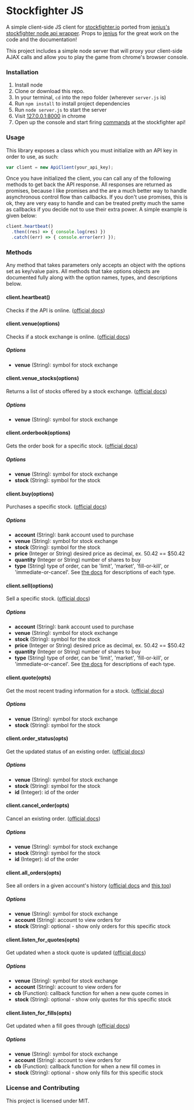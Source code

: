 # Stockfighter JS

A simple client-side JS client for [stockfighter.io](https://www.stockfighter.io/) ported from [jenius's stockfighter node api wrapper](https://github.com/jenius/stockfighter-node). Props to [jenius](https://github.com/jenius/) for the great work on the code and the documentation!

This project includes a simple node server that will proxy your client-side AJAX calls and allow you to play the game from chrome's browser console.

### Installation

1. Install node
2. Clone or download this repo. 
3. In your terminal, `cd` into the repo folder (wherever `server.js` is)
4. Run `npm install` to install project dependencies
5. Run `node server.js` to start the server
4. Visit [127.0.0.1:8000](http://127.0.0.1:8000) in chrome
5. Open up the console and start firing [commands](#usage) at the stockfighter api!

### Usage

This library exposes a class which you must initialize with an API key in order to use, as such:

```js
var client = new ApiClient(your_api_key);
```

Once you have initialized the client, you can call any of the following methods to get back the API response. All responses are returned as promises, because I like promises and the are a much better way to handle asynchronous control flow than callbacks. If you don't use promises, this is ok, they are very easy to handle and can be treated pretty much the same as callbacks if you decide not to use their extra power. A simple example is given below:

```js
client.heartbeat()
  .then((res) => { console.log(res) })
  .catch((err) => { console.error(err) });
```

### Methods

Any method that takes parameters only accepts an object with the options set as key/value pairs. All methods that take options objects are documented fully along with the option names, types, and descriptions below.

#### client.heartbeat()
Checks if the API is online. ([official docs](https://starfighter.readme.io/docs/heartbeat))

#### client.venue(options)
Checks if a stock exchange is online. ([official docs](https://starfighter.readme.io/docs/venue-healthcheck))

##### Options
- **venue** (String): symbol for stock exchange

#### client.venue_stocks(options)
Returns a list of stocks offered by a stock exchange. ([official docs](https://starfighter.readme.io/docs/list-stocks-on-venue))

##### Options
- **venue** (String): symbol for stock exchange

#### client.orderbook(options)
Gets the order book for a specific stock. ([official docs](https://starfighter.readme.io/docs/get-orderbook-for-stock))

##### Options
- **venue** (String): symbol for stock exchange
- **stock** (String): symbol for the stock

#### client.buy(options)
Purchases a specific stock. ([official docs](https://starfighter.readme.io/docs/place-new-order))

##### Options
- **account** (String): bank account used to purchase
- **venue** (String): symbol for stock exchange
- **stock** (String): symbol for the stock
- **price** (Integer or String) desired price as decimal, ex. 50.42 == $50.42
- **quantity** (Integer or String) number of shares to buy
- **type** (String) type of order, can be 'limit', 'market', 'fill-or-kill', or 'immediate-or-cancel'. See [the docs](https://starfighter.readme.io/docs/place-new-order#order-types) for descriptions of each type.

#### client.sell(options)
Sell a specific stock. ([official docs](https://starfighter.readme.io/docs/place-new-order))

##### Options
- **account** (String): bank account used to purchase
- **venue** (String): symbol for stock exchange
- **stock** (String): symbol for the stock
- **price** (Integer or String) desired price as decimal, ex. 50.42 == $50.42
- **quantity** (Integer or String) number of shares to buy
- **type** (String) type of order, can be 'limit', 'market', 'fill-or-kill', or 'immediate-or-cancel'. See [the docs](https://starfighter.readme.io/docs/place-new-order#order-types) for descriptions of each type.

#### client.quote(opts)
Get the most recent trading information for a stock. ([official docs](https://starfighter.readme.io/docs/a-quote-for-a-stock))

##### Options
- **venue** (String): symbol for stock exchange
- **stock** (String): symbol for the stock

#### client.order_status(opts)
Get the updated status of an existing order. ([official docs](https://starfighter.readme.io/docs/status-for-an-existing-order))

##### Options
- **venue** (String): symbol for stock exchange
- **stock** (String): symbol for the stock
- **id** (Integer): id of the order

#### client.cancel_order(opts)
Cancel an existing order. ([official docs](https://starfighter.readme.io/docs/cancel-an-order))

##### Options
- **venue** (String): symbol for stock exchange
- **stock** (String): symbol for the stock
- **id** (Integer): id of the order

#### client.all_orders(opts)
See all orders in a given account's history ([official docs](https://starfighter.readme.io/docs/status-for-all-orders) and [this too](https://starfighter.readme.io/docs/status-for-all-orders-in-a-stock))

##### Options
- **venue** (String): symbol for stock exchange
- **account** (String): account to view orders for
- **stock** (String): optional - show only orders for this specific stock

#### client.listen_for_quotes(opts)
Get updated when a stock quote is updated ([official docs](https://starfighter.readme.io/docs/quotes-ticker-tape-websocket))

##### Options
- **venue** (String): symbol for stock exchange
- **account** (String): account to view orders for
- **cb** (Function): callback function for when a new quote comes in
- **stock** (String): optional - show only quotes for this specific stock

#### client.listen_for_fills(opts)
Get updated when a fill goes through ([official docs](https://starfighter.readme.io/docs/executions-fills-websocket))

##### Options
- **venue** (String): symbol for stock exchange
- **account** (String): account to view orders for
- **cb** (Function): callback function for when a new fill comes in
- **stock** (String): optional - show only fills for this specific stock

### License and Contributing

This project is licensed under MIT.
